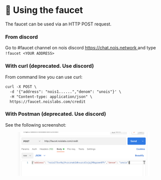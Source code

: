 # 🚰 Using the faucet

The faucet can be used via an HTTP POST request.

### From discord

Go to #faucet channel on nois discord [https://chat.nois.network ](https://chat.nois.network)and type \
`!faucet <YOUR ADDRESS>`

### With curl (deprecated. Use discord)

From command line you can use curl:

```shell
curl -X POST \
  -d '{"address": "nois1......","denom": "unois"}' \
  -H "Content-type: application/json" \
  https://faucet.noislabs.com/credit
```

### With Postman  (deprecated. Use discord)

See the following screenshot:

<figure><img src="../.gitbook/assets/postman_faucet.png" alt=""><figcaption></figcaption></figure>
